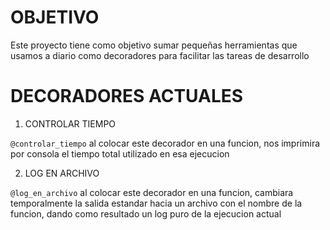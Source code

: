 # OBJETIVO

Este proyecto tiene como objetivo sumar pequeñas herramientas que usamos a diario como decoradores para facilitar las tareas de desarrollo 

# DECORADORES ACTUALES

1. CONTROLAR TIEMPO

`@controlar_tiempo`
al colocar este decorador en una funcion, nos imprimira por consola el tiempo total utilizado en esa ejecucion


2. LOG EN ARCHIVO

`@log_en_archivo`
al colocar este decorador en una funcion, cambiara temporalmente la salida estandar hacia un archivo con el nombre de la funcion, dando como resultado un log puro de la ejecucion actual